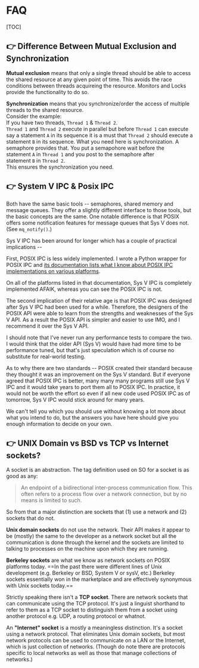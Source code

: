 # FAQ

[TOC]



## 👉 Difference Between Mutual Exclusion and Synchronization
**Mutual exclusion** means that only a single thread should be able to access the shared resource at any given point of time. This avoids the race conditions between threads acquireing the resource. Monitors and Locks provide the functionality to do so. 

**Synchronization** means that you synchronize/order the access of multiple threads to the shared resource.  
Consider the example:  
If you have two threads, `Thread 1` & `Thread 2`.  
`Thread 1` and `Thread 2` execute in parallel but before `Thread 1` can execute say a statement `A` in its sequence it is a must that `Thread 2` should execute a statement `B` in its sequence. What you need here is synchronization. A semaphore provides that. You put a semapohore wait before the statement `A` in `Thread 1` and you post to the semaphore after statement `B` in `Thread 2`.  
This ensures the synchronization you need.

[Difference Between Mutual Exclusion and Synchronization | stackoverflow]: https://stackoverflow.com/a/10101247/16542494



## 👉 System V IPC & Posix IPC
Both have the same basic tools -- semaphores, shared memory and message queues. They offer a slightly different interface to those tools, but the basic concepts are the same. One notable difference is that POSIX offers some notification features for message queues that Sys V does not. (See `mq_notify()`.)

Sys V IPC has been around for longer which has a couple of practical implications --

First, POSIX IPC is less widely implemented. I wrote a Python wrapper for POSIX IPC and [its documentation lists what I know about POSIX IPC implementations on various platforms](http://semanchuk.com/philip/posix_ipc/#platforms).

On all of the platforms listed in that documentation, Sys V IPC is completely implemented AFAIK, whereas you can see the POSIX IPC is not.

The second implication of their relative age is that POSIX IPC was designed after Sys V IPC had been used for a while. Therefore, the designers of the POSIX API were able to learn from the strengths and weaknesses of the Sys V API. As a result the POSIX API is simpler and easier to use IMO, and I recommend it over the Sys V API. 

I should note that I've never run any performance tests to compare the two. I would think that the older API (Sys V) would have had more time to be performance tuned, but that's just speculation which is of course no substitute for real-world testing.

As to why there are two standards -- POSIX created their standard because they thought it was an improvement on the Sys V standard. But if everyone agreed that POSIX IPC is better, many many many programs still use Sys V IPC and it would take years to port them all to POSIX IPC. In practice, it would not be worth the effort so even if all new code used POSIX IPC as of tomorrow, Sys V IPC would stick around for many years. 

We can't tell you which you should use without knowing a lot more about what you intend to do, but the answers you have here should give you enough information to decide on your own.


[System V IPC vs Posix IPC | stackoverflow]: https://stackoverflow.com/a/4589898/16542494



## 👉 UNIX Domain vs BSD vs TCP vs Internet sockets?

A socket is an abstraction. The tag definition used on SO for a socket is as good as any:

> An endpoint of a bidirectional inter-process communication flow. This often refers to a process flow over a network connection, but by no means is limited to such. 

So from that a major distinction are sockets that (1) use a network and (2) sockets that do not. 

**Unix domain sockets** do not use the network. Their API makes it appear to be (mostly) the same to the developer as a network socket but all the communication is done through the kernel and the sockets are limited to talking to processes on the machine upon which they are running.

**Berkeley sockets** are what we know as network sockets on POSIX platforms today. ==In the past there were different lines of Unix development (e.g. Berkeley or BSD, System V or sysV, etc.) Berkeley sockets essentially won in the marketplace and are effectively synonymous with Unix sockets today.==

Strictly speaking there isn't a **TCP socket**. There are network sockets that can communicate using the TCP protocol. It's just a linguist shorthand to refer to them as a TCP socket to distinguish them from a socket using another protocol e.g. UDP, a routing protocol or whatnot.

An **"Internet" socket** is a mostly a meaningless distinction. It's a socket using a network protocol. That eliminates Unix domain sockets, but most network protocols can be used to communicate on a LAN or the Internet, which is just collection of networks. (Though do note there are protocols specific to local networks as well as those that manage collections of networks.)


[UNIX Domain vs BSD vs TCP vs Internet sockets?]: https://stackoverflow.com/a/22898357/16542494

